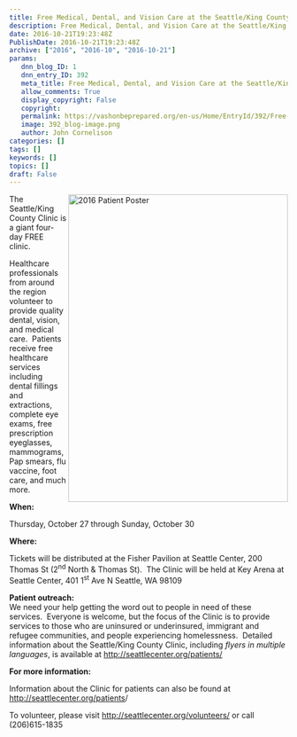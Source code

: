 ```yaml
---
title: Free Medical, Dental, and Vision Care at the Seattle/King County Clinic
description: Free Medical, Dental, and Vision Care at the Seattle/King County Clinic
date: 2016-10-21T19:23:48Z
PublishDate: 2016-10-21T19:23:48Z
archive: ["2016", "2016-10", "2016-10-21"]
params:
   dnn_blog_ID: 1
   dnn_entry_ID: 392
   meta_title: Free Medical, Dental, and Vision Care at the Seattle/King County Clinic
   allow_comments: True
   display_copyright: False
   copyright: 
   permalink: https://vashonbeprepared.org/en-us/Home/EntryId/392/Free-Medical-Dental-and-Vision-Care-at-the-Seattle-King-County-Clinic
   image: 392_blog-image.png
   author: John Cornelison
categories: []
tags: []
keywords: []
topics: []
draft: False
---
```


<p><a href="http://seattlecenter.org/patients/" target="_blank"><img style="float: right; display: inline" alt="2016 Patient Poster" src="http://seattlecenter.org//nas/content/live/scfweb2016/nas/content/live/scfweb2016/media/2016-Patient-Poster-733x1024.jpg" width="397" align="right" height="555" /></a>The Seattle/King County Clinic is a giant four-day FREE clinic. </p>  <p>Healthcare professionals from around the region volunteer to provide quality dental, vision, and medical care.&#160; Patients receive free healthcare services including dental fillings and extractions, complete eye exams, free prescription eyeglasses, mammograms, Pap smears, flu vaccine, foot care, and much more.<b> </b></p>  <p><b>When:</b></p>  <p>Thursday, October 27 through Sunday, October 30</p>  <p><b>Where:</b></p>  <p>Tickets will be distributed at the Fisher Pavilion at Seattle Center, 200 Thomas St (2<sup>nd</sup> North &amp; Thomas St).&#160; The Clinic will be held at Key Arena at Seattle Center, 401 1<sup>st</sup> Ave N Seattle, WA 98109</p>  <p><b>Patient outreach:     <br /></b>We need your help getting the word out to people in need of these services.&#160; Everyone is welcome, but the focus of the Clinic is to provide services to those who are uninsured or underinsured, immigrant and refugee communities, and people experiencing homelessness.&#160; Detailed information about the Seattle/King County Clinic, including <i>flyers in multiple languages</i>, is available at <a href="http://seattlecenter.org/patients/">http://seattlecenter.org/patients/</a></p>  <p><b>For more information:</b></p>  <p>Information about the Clinic for patients can also be found at <a href="http://seattlecenter.org/patients">http://seattlecenter.org/patients</a>/</p>  <p>To volunteer, please visit <a href="http://seattlecenter.org/volunteers/">http://seattlecenter.org/volunteers/</a> or call (206)615-1835</p>
